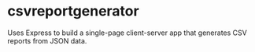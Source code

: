 # csvreportgenerator
Uses Express to build a single-page client-server app that generates CSV reports from JSON data.

